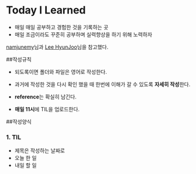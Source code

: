 # Today I Learned
* 매일 매일 공부하고 경험한 것을 기록하는 곳
* 매일 조금이라도 꾸준히 공부하며 실력향상을 하기 위해 노력하자

<a href="https://github.com/namjunemy"> namjunemy</a>님과 
<a href="https://wayhome25.github.io/" rel="nofollow">Lee HyunJoo</a>님을 참고했다.

##작성규칙

* 되도록이면 폴더와 파일은 영어로 작성한다.

* 과거에 작성한 것을 다시 확인 했을 때 한번에 이해가 갈 수 있도록 **자세히 작성**한다.

* **reference**는 확실히 남긴다.

* **매일 11시**에 TIL을 업로드한다.

##작성양식
### 1. TIL 
* 제목은 작성하는 날짜로
* 오늘 한 일
* 내일 할 일

   
  